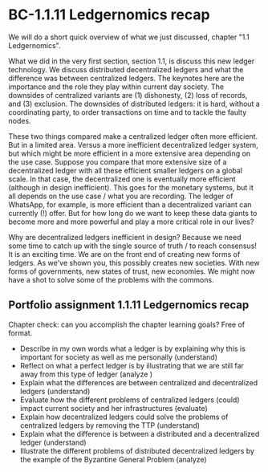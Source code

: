 # BC-1.1.11 Ledgernomics recap

We will do a short quick overview of what we just discussed, chapter "1.1 Ledgernomics". 

What we did in the very first section, section 1.1, is discuss this new ledger technology. We discuss distributed decentralized ledgers and what the difference was between centralized ledgers. The keynotes here are the importance and the role they play within current day society. The downsides of centralized variants are (1) dishonesty, (2) loss of records, and (3) exclusion. The downsides of distributed ledgers: it is hard, without a coordinating party,
to order transactions on time and to tackle the faulty nodes.

These two things compared make a centralized ledger often more efficient. But in a limited area. Versus a more inefficient decentralized ledger system, but which might be more efficient in a more extensive area depending on the use case. Suppose you compare that more extensive size of a decentralized ledger with all these efficient smaller ledgers on a global scale. In that case, the decentralized one is eventually more efficient (although in design inefficient). This goes for the monetary systems, but it all depends on the use case / what you are recording. The ledger of WhatsApp, for example, is more efficient than a decentralized variant can currently (!) offer. But for how long do we want to keep these data giants to become more and more powerful and play a more critical role in our lives? 

Why are decentralized ledgers inefficient in design? Because we need some time to catch up with the single source of truth / to reach consensus! It is an exciting time. We are on the front end of creating new forms of ledgers. As we've shown you, this possibly creates new societies. With new forms of governments, new states of trust, new economies. We might now have a shot to solve some of the problems with the commons.


## Portfolio assignment 1.1.11 Ledgernomics recap 

Chapter check: can you accomplish the chapter learning goals? Free of format. 

* Describe in my own words what a ledger is by explaining why this is important for society as well as me personally (understand)
* Reflect on what a perfect ledger is by illustrating that we are still far away from this type of ledger (analyze )
* Explain what the differences are between centralized and decentralized ledgers (understand)
* Evaluate how the different problems of centralized ledgers (could) impact current society and her infrastructures (evaluate)
* Explain how decentralized ledgers could solve the problems of centralized ledgers by removing the TTP (understand)
* Explain what the difference is between a distributed and a decentralized ledger (understand)
* Illustrate the different problems of distributed decentralized ledgers by the example of the Byzantine General Problem (analyze)

